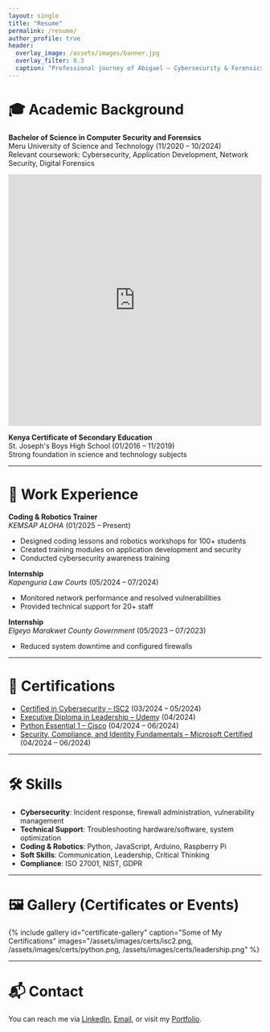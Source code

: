 ```yaml
---
layout: single
title: "Resume"
permalink: /resume/
author_profile: true
header:
  overlay_image: /assets/images/banner.jpg
  overlay_filter: 0.3
  caption: "Professional journey of Abigael — Cybersecurity & Forensics"
---
```


# 🎓 Academic Background

**Bachelor of Science in Computer Security and Forensics**  
Meru University of Science and Technology (11/2020 – 10/2024)  
Relevant coursework: Cybersecurity, Application Development, Network Security, Digital Forensics

<iframe src="https://www.linkedin.com/embed/feed/update/urn:li:share:1234567890123456789" height="500" width="100%" frameborder="0" allowfullscreen title="LinkedIn Graduation Post"></iframe>

**Kenya Certificate of Secondary Education**  
St. Joseph's Boys High School (01/2016 – 11/2019)  
Strong foundation in science and technology subjects

---

# 💼 Work Experience

**Coding & Robotics Trainer**  
*KEMSAP ALOHA* (01/2025 – Present)  
- Designed coding lessons and robotics workshops for 100+ students  
- Created training modules on application development and security  
- Conducted cybersecurity awareness training

**Internship**  
*Kapenguria Law Courts* (05/2024 – 07/2024)  
- Monitored network performance and resolved vulnerabilities  
- Provided technical support for 20+ staff  

**Internship**  
*Elgeyo Marakwet County Government* (05/2023 – 07/2023)  
- Reduced system downtime and configured firewalls  

---

# 📜 Certifications

- [Certified in Cybersecurity – ISC2](https://example.com/certificate1) (03/2024 – 05/2024)  
- [Executive Diploma in Leadership – Udemy](https://example.com/certificate2) (04/2024)  
- [Python Essential 1 – Cisco](https://example.com/certificate3) (04/2024 – 06/2024)  
- [Security, Compliance, and Identity Fundamentals – Microsoft Certified](https://example.com/certificate4) (04/2024 – 06/2024)

---

# 🛠 Skills

- **Cybersecurity**: Incident response, firewall administration, vulnerability management  
- **Technical Support**: Troubleshooting hardware/software, system optimization  
- **Coding & Robotics**: Python, JavaScript, Arduino, Raspberry Pi  
- **Soft Skills**: Communication, Leadership, Critical Thinking  
- **Compliance**: ISO 27001, NIST, GDPR  

---

# 🖼️ Gallery (Certificates or Events)

{% include gallery id="certificate-gallery" caption="Some of My Certifications" images="/assets/images/certs/isc2.png, /assets/images/certs/python.png, /assets/images/certs/leadership.png" %}

---

# 📬 Contact

You can reach me via [LinkedIn](https://www.linkedin.com/in/yourusername), [Email](mailto:youremail@example.com), or visit my [Portfolio](/portfolio/).

